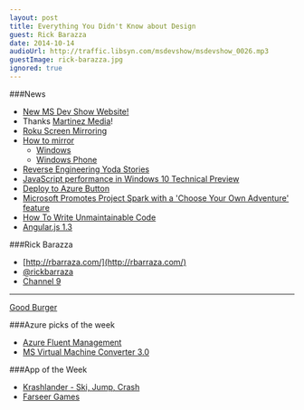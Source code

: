 ```yaml
---
layout: post
title: Everything You Didn't Know about Design
guest: Rick Barazza
date: 2014-10-14
audioUrl: http://traffic.libsyn.com/msdevshow/msdevshow_0026.mp3
guestImage: rick-barazza.jpg
ignored: true
---
```


###News

 - [New MS Dev Show Website!](http://msdevshow.com)
  - Thanks [Martinez Media](http://www.martinezmedia.net/)!
 - [Roku Screen Mirroring](http://www.wpcentral.com/roku-screen-mirroring-beta-launched-windows-phone-8-and-windows-8)
  - [How to mirror](http://blogs.windows.com/bloggingwindows/2014/10/10/roku-rolls-out-screen-mirroring-beta-for-windows-8-1-and-windows-phone-8-1-devices/)
     - [Windows](http://windows.microsoft.com/en-us/windows-8/project-wireless-screen-miracast)
     - [Windows Phone](http://www.windowsphone.com/en-us/how-to/wp8/connectivity/project-my-phone-screen)
 - [Reverse Engineering Yoda Stories](http://www.zachtronics.com/yoda-stories/)
 - [JavaScript performance in Windows 10 Technical Preview](http://blogs.msdn.com/b/ie/archive/2014/10/09/announcing-key-advances-to-javascript-performance-in-windows-10-technical-preview.aspx)
 - [Deploy to Azure Button](http://www.bradygaster.com/post/the-deploy-to-azure-button)
 - [Microsoft Promotes Project Spark with a 'Choose Your Own Adventure' feature](http://news.microsoft.com/stories/project-spark/)
 - [How To Write Unmaintainable Code](https://www.thc.org/root/phun/unmaintain.html)
 - [Angular.js 1.3](http://angularjs.blogspot.com/2014/10/angularjs-130-superluminal-nudge.html)

###Rick Barazza

-   [http://rbarraza.com/](http://rbarraza.com/)
-   [@rickbarraza](http://twitter.com/rickbarraza)
-   [Channel 9](https://channel9.msdn.com/Niners/rbarraza)

----------

[Good Burger](http://www.netflix.com/WiMovie/60028097)

###Azure picks of the week

 - [Azure Fluent Management](http://fluentmanagement.elastacloud.com/)
 - [MS Virtual Machine Converter 3.0](http://blogs.technet.com/b/scvmm/archive/2014/10/13/microsoft-virtual-machine-converter-3-0-is-now-available-for-download.aspx)

###App of the Week

 - [Krashlander - Ski, Jump, Crash](http://www.windowsphone.com/s?appId=074783bd-21a0-4fa2-b535-9f98a83157ed)
  - [Farseer Games](http://www.farseergames.com/krashlander/)
